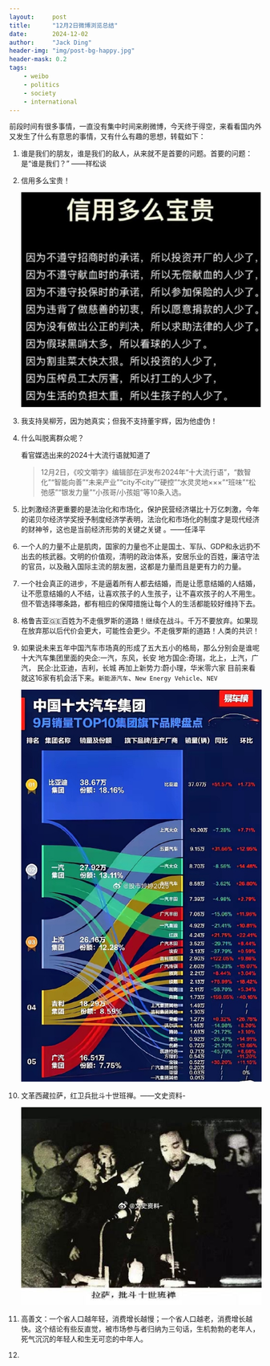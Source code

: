 ```yaml
---
layout:     post
title:      "12月2日微博浏览总结"
date:       2024-12-02
author:     "Jack Ding"
header-img: "img/post-bg-happy.jpg"
header-mask: 0.2
tags:
    - weibo
    - politics
    - society
    - international
---
```


前段时间有很多事情，一直没有集中时间来刷微博，今天终于得空，来看看国内外又发生了什么有意思的事情，又有什么有趣的思想，转载如下：

1. 谁是我们的朋友，谁是我们的敌人，从来就不是首要的问题。首要的问题：是“谁是我们？” ——祥松谈

2. 信用多么宝贵！

   ![人无信不立](/img/in-post/post-weibo-credit.jpg)

3. 我支持吴柳芳，因为她真实；但我不支持董宇辉，因为他虚伪！

4. 什么叫脱离群众呢？

   看官媒选出来的2024十大流行语就知道了 

   > 12月2日，《咬文嚼字》编辑部在沪发布2024年“十大流行语”，“数智化”“智能向善”“未来产业”“city不city”“硬控”“水灵灵地×××”“班味”“松弛感”“银发力量”“小孩哥/小孩姐”等10条入选。

5. 比刺激经济更重要的是法治化和市场化，保护民营经济堪比十万亿刺激，今年的诺贝尔经济学奖授予制度经济学表明，法治化和市场化的制度才是现代经济的财神爷，这也是当前经济形势的关键之关键 。——任泽平

6. 一个人的力量不止是肌肉，国家的力量也不止是国土、军队、GDP和永远扔不出去的核武器。文明的价值观，清明的政治体系，安居乐业的百姓，廉洁守法的官员，以及融入国际主流的朋友圈，这都是力量而且是更有力的力量。

7. 一个社会真正的进步，不是逼着所有人都去结婚，而是让愿意结婚的人结婚，让不愿意结婚的人不结，让喜欢孩子的人生孩子，让不喜欢孩子的人不用生。但不管选择哪条路，都有相应的保障措施让每个人的生活都能较好维持下去。 

8. 格鲁吉亚🇬🇪百姓为不走俄罗斯的道路！继续在战斗。千万不要放弃。如果现在放弃那以后代价会更大，可能性会更少。不走俄罗斯的道路！人类的共识！

9. 如果说未来五年中国汽车市场真的形成了五大五小的格局，那么分别会是谁呢
   十大汽车集团里面的央企:一汽，东风，长安
   地方国企:奇瑞，北上，上汽，广汽，
   民企:比亚迪，吉利，长城
   再加上新势力:蔚小理，华米零六家
   目前来看就这16家有机会活下来。`新能源汽车`、`New Energy Vehicle`、`NEV`
   
   ![新能源汽车](/img/in-post/post-weibo-car.jpg)
   
10. 文革西藏拉萨，红卫兵批斗十世班禅。——文史资料-

    ![批斗](/img/in-post/post-weibo-tibet.jpg)

11. 高善文：一个省人口越年轻，消费增长越慢；一个省人口越老，消费增长越快。这个结论有些反直觉，被市场参与者归纳为三句话，生机勃勃的老年人，死气沉沉的年轻人和生无可恋的中年人。
12. 